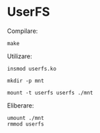 # UserFS
Compilare:

	make
	
Utilizare:

	insmod userfs.ko

	mkdir -p mnt

	mount -t userfs userfs ./mnt
 
Eliberare:

	umount ./mnt
	rmmod userfs

